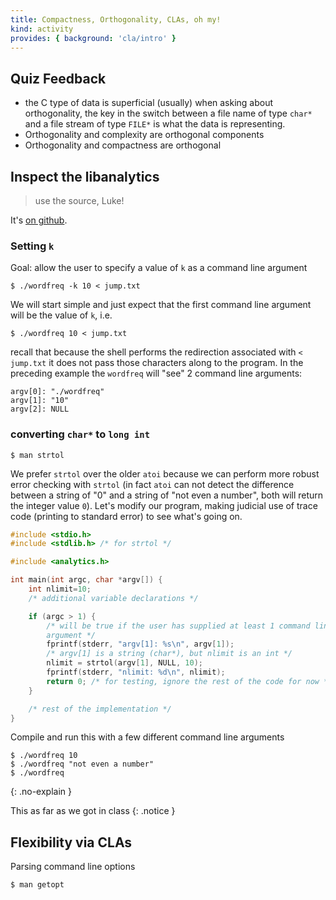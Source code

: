 ```yaml
---
title: Compactness, Orthogonality, CLAs, oh my!
kind: activity
provides: { background: 'cla/intro' }
---
```



## Quiz Feedback

- the C type of data is superficial (usually) when asking about
  orthogonality, the key in the switch between a file name of type
  `char*` and a file stream of type `FILE*` is what the data is
  representing.
- Orthogonality and complexity are orthogonal components
- Orthogonality and compactness are orthogonal 

## Inspect the libanalytics

> use the source, Luke!

It's [on github](https://github.com/ECE2524/libanalytics).

### Setting `k`

Goal: allow the user to specify a value of `k` as a command line argument

    $ ./wordfreq -k 10 < jump.txt


We will start simple and just expect that the first command line argument will be the value of `k`, i.e.

    $ ./wordfreq 10 < jump.txt

recall that because the shell performs the redirection associated with `< jump.txt` it does not pass those characters along to the program.  In the preceding example the `wordfreq` will "see" 2 command line arguments:

~~~~ text
argv[0]: "./wordfreq"
argv[1]: "10"
argv[2]: NULL
~~~~

### converting `char*` to `long int`

    $ man strtol

We prefer `strtol` over the older `atoi` because we can perform more
robust error checking with `strtol` (in fact `atoi` can not detect the
difference between a string of "0" and a string of "not even a
number", both will return the integer value `0`). Let's modify our
program, making judicial use of trace code (printing to standard
error) to see what's going on.

~~~~ c
#include <stdio.h>
#include <stdlib.h> /* for strtol */

#include <analytics.h>

int main(int argc, char *argv[]) {
    int nlimit=10;
    /* additional variable declarations */

    if (argc > 1) {
        /* will be true if the user has supplied at least 1 command line
        argument */
        fprintf(stderr, "argv[1]: %s\n", argv[1]);
        /* argv[1] is a string (char*), but nlimit is an int */
        nlimit = strtol(argv[1], NULL, 10);
        fprintf(stderr, "nlimit: %d\n", nlimit);
        return 0; /* for testing, ignore the rest of the code for now */
    }

    /* rest of the implementation */
}
~~~~

Compile and run this with a few different command line arguments

~~~~ console
$ ./wordfreq 10
$ ./wordfreq "not even a number"
$ ./wordfreq
~~~~
{: .no-explain }

This as far as we got in class
{: .notice }

## Flexibility via CLAs

Parsing command line options

    $ man getopt

